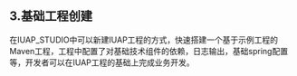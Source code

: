 ## 3.基础工程创建 ##

在IUAP_STUDIO中可以新建IUAP工程的方式，快速搭建一个基于示例工程的Maven工程，工程中配置了对基础技术组件的依赖，日志输出，基础spring配置等，开发者可以在IUAP工程的基础上完成业务开发。  